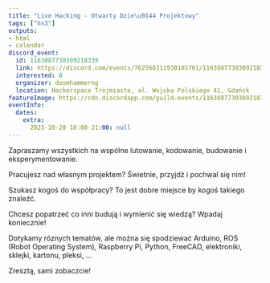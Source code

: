 ```yaml
---
title: "Live Hacking - Otwarty Dzie\u0144 Projektowy"
tags: ["hs3"]
outputs:
- html
- calendar
discord_event:
  id: 1163887730309218339
  link: https://discord.com/events/762566311930101761/1163887730309218339
  interested: 8
  organizer: doomhammerng
  location: Hackerspace Trójmiasto, al. Wojska Polskiego 41, Gdańsk
featureImage: https://cdn.discordapp.com/guild-events/1163887730309218339/ff6cbfeebc94918ecb057e50b133a83d.png?size=1024
eventInfo:
  dates:
    extra:
      2023-10-20 18:00-21:00: null
---
```

Zapraszamy wszystkich na wspólne lutowanie, kodowanie, budowanie i eksperymentowanie.

Pracujesz nad własnym projektem? Świetnie, przyjdź i pochwal się nim!

Szukasz kogoś do współpracy? To jest dobre miejsce by kogoś takiego znaleźć.

Chcesz popatrzeć co inni budują i wymienić się wiedzą? Wpadaj koniecznie!

Dotykamy róznych tematów, ale można się spodziewać Arduino, ROS (Robot Operating System), Raspberry Pi, Python, FreeCAD, elektroniki, sklejki, kartonu, pleksi, ...

Zresztą, sami zobaczcie!
